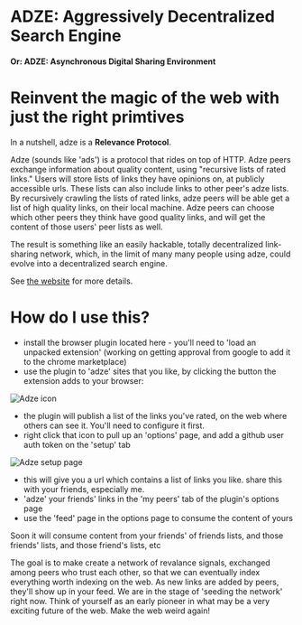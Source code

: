 # ADZE: Aggressively Decentralized Search Engine
#### Or: ADZE: Asynchronous Digital Sharing Environment

# Reinvent the magic of the web with just the right primtives

In a nutshell, adze is a **Relevance Protocol**.

Adze (sounds like 'ads') is a protocol that rides on top of HTTP. Adze peers exchange information about quality content, using "recursive lists of rated links."  Users will store lists of links they have opinions on, at publicly accessible urls. These lists can also include links to other peer's adze lists.   By recursively crawling the lists of rated links, adze peers will be able get a list of high quality links, on their local machine.  Adze peers can choose which other peers they think have good quality links, and will get the content of those users' peer lists as well.

The result is something like an easily hackable, totally decentralized link-sharing network, which, in the limit of many many people using adze, could evolve into a decentralized search engine.

See [the website](https://www.adze.network/) for more details.

# How do I use this?
* install the browser plugin located here - you'll need to 'load an unpacked extension' (working on getting approval from google to add it to the chrome marketplace)
* use the plugin to 'adze' sites that you like, by clicking the button the extension adds to your browser:

 ![Adze icon](https://i.imgur.com/qJb9YAm.png)
* the plugin will publish a list of the links you've rated, on the web where others can see it. You'll need to configure it first.
* right click that icon to pull up an 'options' page, and add a github user auth token on the 'setup' tab

 ![Adze setup page](https://i.imgur.com/yCrZHza.png)
* this will give you a url which contains a list of links you like. share this with your friends, especially me.
* 'adze' your friends' links in the 'my peers' tab of the plugin's options page
* use the 'feed' page in the options page to consume the content of yours

Soon it will consume content from your friends' of friends lists, and those friends' lists, and those friend's lists, etc

The goal is to make create a network of revalance signals, exchanged among peers who trust each other, so that we can eventually index everything worth indexing on the web. As new links are added by peers, they'll show up in your feed. We are in the stage of 'seeding the network' right now.  Think of yourself as an early pioneer in what may be a very exciting future of the web. Make the web weird again!
